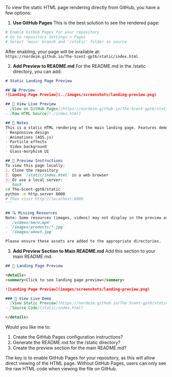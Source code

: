 To view the static HTML page rendering directly from GitHub, you have a few options:

1. **Use GitHub Pages**
This is the best solution to see the rendered page:

```bash
# Enable GitHub Pages for your repository
# Go to repository Settings > Pages
# Select 'main' branch and '/static' folder as source
```

After enabling, your page will be available at:
`https://nordeim.github.io/The-Scent-gpt6/static/index.html`

2. **Add Preview to README.md**
For the README.md in the /static directory, you can add:

````markdown name=static/README.md
# Static Landing Page Preview

## 🖼️ Preview
![Landing Page Preview](../images/screenshots/landing-preview.png)

## 🔗 View Live Preview
- [View on GitHub Pages](https://nordeim.github.io/The-Scent-gpt6/static/index.html)
- [Raw HTML Source](./index.html)

## 📝 Notes
This is a static HTML rendering of the main landing page. Features demonstrated:
- Responsive design
- Animations (AOS.js)
- Particle effects
- Video background
- Glass-morphism UI

## 🎯 Preview Instructions
To view this page locally:
1. Clone the repository
2. Open `/static/index.html` in a web browser
3. Or use a local server:
```bash
cd The-Scent-gpt6/static
python -m http.server 8000
# Then visit http://localhost:8000
```

## 🔍 Missing Resources
Note: Some resources (images, videos) may not display in the preview as they require:
- `/videos/hero.mp4`
- `/images/products/*.jpg`
- `/images/about.jpg`

Please ensure these assets are added to the appropriate directories.
````

3. **Add Preview Section to Main README.md**
Add this section to your main README.md:

````markdown
## 🎨 Landing Page Preview

<details>
<summary>Click to see landing page preview</summary>

![Landing Page Preview](images/screenshots/landing-preview.png)

### 🔗 View Live Demo
- [View Static Preview](https://nordeim.github.io/The-Scent-gpt6/static/index.html)
- [Source Code](static/index.html)

</details>
````

Would you like me to:
1. Create the GitHub Pages configuration instructions?
2. Generate the README.md for the /static directory?
3. Create the preview section for the main README.md?

The key is to enable GitHub Pages for your repository, as this will allow direct viewing of the HTML page. Without GitHub Pages, users can only see the raw HTML code when viewing the file on GitHub.
